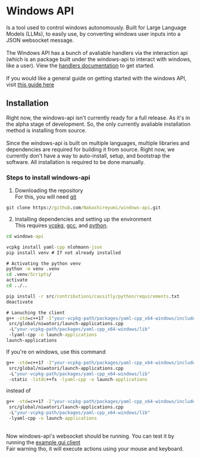 # Windows API
Is a tool used to control windows autonomously. Built for Large Language Models (LLMs), to easily use, by converting windows user inputs into a JSON websocket message.
<br><br>The Windows API has a bunch of avaliable handlers via the interaction api (which is an package built under the windows-api to interact with windows, like a user).
View the [handlers documentation](./docs/interactions-api/handlers/Getting%20Started.md) to get started.
<br><br>If you would like a general guide on getting started with the windows API, visit [this guide here](./docs/Getting%20Started%20with%20the%20windows-api.md)

## Installation
Right now, the windows-api isn't currently ready for a full release. As it's in the alpha stage of development.
So, the only currently avaliable installation method is installing from source.
<br><br>Since the windows-api is built on multiple languages, multiple libraries and dependencies are required for building it from source.
Right now, we currently don't have a way to auto-install, setup, and bootstrap the software. All installation is required to be done manually.

### Steps to install windows-api
1. Downloading the repository
<br>For this, you will need [git](https://git-scm.com/)
```cmd
git clone https://github.com/Nakashireyumi/windows-api.git
```
2. Installing dependencies and setting up the environment
<br>This requires [vcpkg](https://vcpkg.io/en/), [gcc](https://gcc.gnu.org/), and [python](https://www.python.org/).
```cmd
cd windows-api

vcpkg install yaml-cpp nlohmann-json
pip install venv # If not already installed

# Activating the python venv
python -m venv .venv
cd .venv/Scripts/
activate
cd ../..

pip install -r src/contributions/cassitly/python/requirements.txt
deactivate

# Lanuching the client
g++ -std=c++17 -I"your-vcpkg-path/packages/yaml-cpp_x64-windows/include/yaml-cpp"
 src/global/niwatori/launch-applications.cpp
 -L"your-vcpkg-path/packages/yaml-cpp_x64-windows/lib"
 -lyaml-cpp -o launch-applications
launch-applications
```
If you're on windows, use this command
```cmd
g++ -std=c++17 -I"your-vcpkg-path/packages/yaml-cpp_x64-windows/include/yaml-cpp"
 src/global/niwatori/launch-applications.cpp
 -L"your-vcpkg-path/packages/yaml-cpp_x64-windows/lib"
 -static -lstdc++fs -lyaml-cpp -o launch-applications
```
instead of
```cmd
g++ -std=c++17 -I"your-vcpkg-path/packages/yaml-cpp_x64-windows/include/yaml-cpp"
 src/global/niwatori/launch-applications.cpp
 -L"your-vcpkg-path/packages/yaml-cpp_x64-windows/lib"
 -lyaml-cpp -o launch-applications
```
<br>Now windows-api's websocket should be running. You can test it by running the [example gui client](./src/contributions/cassitly/python/examples/gui-client)
<br>Fair warning tho, it will execute actions using your mouse and keyboard.
